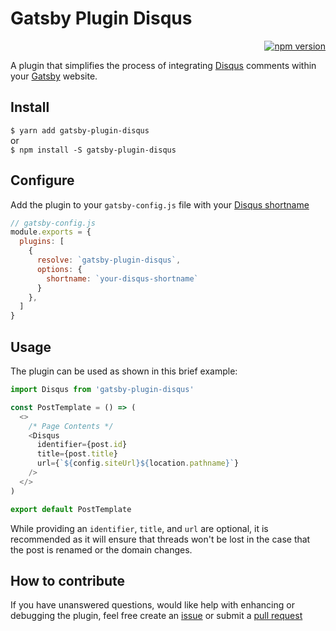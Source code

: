 # Gatsby Plugin Disqus  

<p align="right">
  <a href="https://npmjs.org/package/gatsby-plugin-disqus"><img src="https://img.shields.io/npm/v/gatsby-plugin-disqus.svg" alt="npm version" /></a>
</p>

A plugin that simplifies the process of integrating [Disqus](https://disqus.com/) comments within your [Gatsby](https://www.gatsbyjs.org/) website.

## Install
`$ yarn add gatsby-plugin-disqus`  
or  
`$ npm install -S gatsby-plugin-disqus`  

## Configure

Add the plugin to your `gatsby-config.js` file with your [Disqus shortname](https://help.disqus.com/installation/whats-a-shortname)

```js
// gatsby-config.js
module.exports = {
  plugins: [
    {
      resolve: `gatsby-plugin-disqus`,
      options: {
        shortname: `your-disqus-shortname`
      }
    },
  ]
}
```

## Usage

The plugin can be used as shown in this brief example:

```js
import Disqus from 'gatsby-plugin-disqus'

const PostTemplate = () => (
  <>
    /* Page Contents */
    <Disqus 
      identifier={post.id}
      title={post.title}
      url={`${config.siteUrl}${location.pathname}`}
    />
  </>
)

export default PostTemplate
```

While providing an `identifier`, `title`, and `url` are optional, it is recommended as it will ensure that threads won't be lost in the case that the post is renamed or the domain changes.

## How to contribute

If you have unanswered questions, would like help with enhancing or debugging the plugin, feel free create an [issue](https://github.com/tterb/gatsby-plugin-disqus/issues/new) or submit a [pull request](https://github.com/tterb/gatsby-plugin-disqus/pulls)
